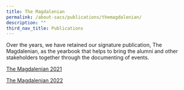 ```yaml
---
title: The Magdalenian
permalink: /about-sacs/publications/themagdalenian/
description: ""
third_nav_title: Publications
---
```

Over the years, we have retained our signature publication, The Magdalenian, as the yearbook that helps to bring the alumni and other stakeholders together through the documenting of events.

[The Magdalenian 2021](https://drive.google.com/drive/u/0/folders/1Uz_P-_vWlriMgsOFCfoTreRdAHU0sIY1)

[The Magdalenian 2022](https://drive.google.com/file/d/1WbAbq2S1ogPDgMZextii0V1CUlMz7w-e/view?usp=share_link)